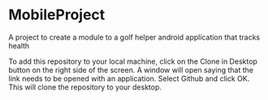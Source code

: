 # MobileProject
A project to create a module to a golf helper android application that tracks health

To add this repository to your local machine, click on the Clone in Desktop button on the right side of the screen.
A window will open saying that the link needs to be opened with an application. Select  Github and click OK.
This will clone the repository to your desktop.
